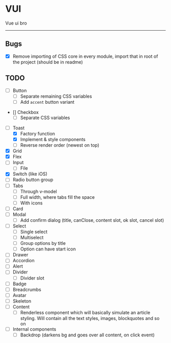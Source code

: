 # VUI

Vue ui bro

---

## Bugs

- [x] Remove importing of CSS core in every module, import that in root of the project (should be in readme)

## TODO

- [ ] Button
  - [ ] Separate remaining CSS variables
  - [ ] Add `accent` button variant
- [] Checkbox
  - [ ] Separate CSS variables
- [ ] Toast
  - [x] Factory function
  - [x] Implement & style components
  - [ ] Reverse render order (newest on top)
- [x] Grid
- [x] Flex
- [ ] Input
  - [ ] File
- [x] Switch (like iOS)
- [ ] Radio button group
- [ ] Tabs
  - [ ] Through v-model
  - [ ] Full width, where tabs fill the space
  - [ ] With icons
- [ ] Card
- [ ] Modal
  - [ ] Add confirm dialog (title, canClose, content slot, ok slot, cancel slot)
- [ ] Select
  - [ ] Single select
  - [ ] Multiselect
  - [ ] Group options by title
  - [ ] Option can have start icon
- [ ] Drawer
- [ ] Accordion
- [ ] Alert
- [ ] Divider
  - [ ] Divider slot
- [ ] Badge
- [ ] Breadcrumbs
- [ ] Avatar
- [ ] Skeleton
- [ ] Content
  - [ ] Renderless component which will basically simulate an article styling. Will contain all the text styles, images, blockquotes and so on

- [ ] Internal components
  - [ ] Backdrop (darkens bg and goes over all content, on click event)
